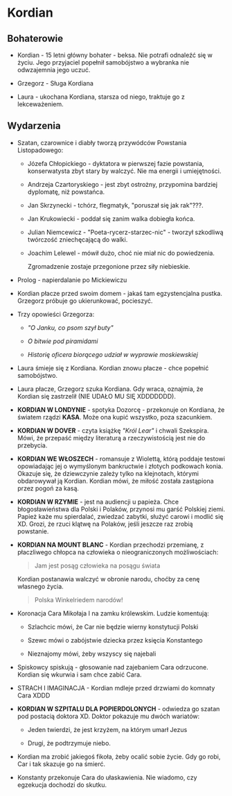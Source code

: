 # Kordian

## Bohaterowie

- Kordian - 15 letni główny bohater - beksa. Nie potrafi odnaleźć się w życiu. Jego przyjaciel popełnił samobójstwo a wybranka nie odwzajemnia jego uczuć.

- Grzegorz - Sługa Kordiana

- Laura - ukochana Kordiana, starsza od niego, traktuje go z lekceważeniem.

## Wydarzenia

- Szatan, czarownice i diabły tworzą przywódców Powstania Listopadowego:
  
  - Józefa Chłopickiego - dyktatora w pierwszej fazie powstania, konserwatysta zbyt stary by walczyć. Nie ma energii i umiejętności.
  
  - Andrzeja Czartoryskiego - jest zbyt ostrożny, przypomina bardziej dyplomatę, niż powstańca.
  
  - Jan Skrzynecki - tchórz, flegmatyk, "poruszał się jak rak"???.
  
  - Jan Krukowiecki - poddał się zanim walka dobiegła końca.
  
  - Julian Niemcewicz - "Poeta-rycerz-starzec-nic" - tworzył szkodliwą twórczość zniechęcającą do walki.
  
  - Joachim Lelewel - mówił dużo, choć nie miał nic do powiedzenia.
    
    Zgromadzenie zostaje przegonione przez siły niebieskie.

- Prolog - napierdalanie po Mickiewiczu

- Kordian płacze przed swoim domem - jakaś tam egzystencjalna pustka. Grzegorz próbuje go ukierunkować, pocieszyć.

- Trzy opowieści Grzegorza:
  
  - *"O Janku, co psom szył buty"*
  
  - *O bitwie pod piramidami*
  
  - *Historię oficera biorącego udział w wyprawie moskiewskiej*

- Laura śmieje się z Kordiana. Kordian znowu płacze - chce popełnić samobójstwo.

- Laura płacze, Grzegorz szuka Kordiana. Gdy wraca, oznajmia, że Kordian się zastrzelił (NIE UDAŁO MU SIĘ XDDDDDDD).

- **KORDIAN W LONDYNIE** - spotyka Dozorcę - przekonuje on Kordiana, że światem rządzi **KASA**. Może ona kupić wszystko, poza szacunkiem.

- **KORDIAN W DOVER** - czyta książkę *"Król Lear"* i chwali Szekspira. Mówi, że przepaść między literaturą a rzeczywistością jest nie do przebycia.

- **KORDIAN WE WŁOSZECH** - romansuje z Wiolettą, którą poddaje testowi opowiadając jej o wymyślonym bankructwie i złotych podkowach konia. Okazuje się, że dziewczynie zależy tylko na klejnotach, którymi obdarowywał ją Kordian. Kordian mówi, że miłość została zastąpiona przez pogoń za kasą.

- **KORDIAN W RZYMIE** - jest na audiencji u papieża. Chce błogosławieństwa dla Polski i Polaków, przynosi mu garść Polskiej ziemi. Papież każe mu spierdalać, zwiedzać zabytki, służyć carowi i modlić się XD. Grozi, że rzuci klątwę na Polaków, jeśli jeszcze raz zrobią powstanie.

- **KORDIAN NA MOUNT BLANC** - Kordian przechodzi przemianę, z płaczliwego chłopca na człowieka o nieograniczonych możliwościach:
  
  > Jam jest posąg człowieka na posągu świata
  
  Kordian postanawia walczyć w obronie narodu, choćby za cenę własnego życia.
  
  > Polska Winkelriedem narodów!

- Koronacja Cara Mikołaja I na zamku królewskim. Ludzie komentują:
  
  - Szlachcic mówi, że Car nie będzie wierny konstytucji Polski
  
  - Szewc mówi o zabójstwie dziecka przez księcia Konstantego
  
  - Nieznajomy mówi, żeby wszyscy się najebali

- Spiskowcy spiskują - głosowanie nad zajebaniem Cara odrzucone. Kordian się wkurwia i sam chce zabić Cara.

- STRACH I IMAGINACJA - Kordian mdleje przed drzwiami do komnaty Cara XDDD

- **KORDIAN W SZPITALU DLA POPIERDOLONYCH** - odwiedza go szatan pod postacią doktora XD. Doktor pokazuje mu dwóch wariatów:
  
  - Jeden twierdzi, że jest krzyżem, na którym umarł Jezus
  
  - Drugi, że podtrzymuje niebo.

- Kordian ma zrobić jakiegoś fikoła, żeby ocalić sobie życie. Gdy go robi, Car i tak skazuje go na śmierć.

- Konstanty przekonuje Cara do ułaskawienia. Nie wiadomo, czy egzekucja dochodzi do skutku.
